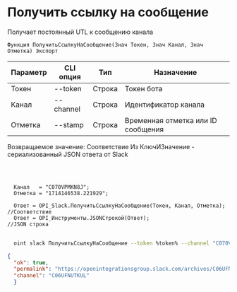 ﻿---
sidebar_position: 6
---

# Получить ссылку на сообщение
 Получает постоянный UTL к сообщению канала



`Функция ПолучитьСсылкуНаСообщение(Знач Токен, Знач Канал, Знач Отметка) Экспорт`

  | Параметр | CLI опция | Тип | Назначение |
  |-|-|-|-|
  | Токен | --token | Строка | Токен бота |
  | Канал | --channel | Строка | Идентификатор канала |
  | Отметка | --stamp | Строка | Временная отметка или ID сообщения |

  
  Возвращаемое значение:   Соответствие Из КлючИЗначение - сериализованный JSON ответа от Slack

<br/>




```bsl title="Пример кода"
  
  Канал   = "C070VPMKN8J";
  Отметка = "1714146538.221929";
  
  Ответ = OPI_Slack.ПолучитьСсылкуНаСообщение(Токен, Канал, Отметка); //Соответствие
  Ответ = OPI_Инструменты.JSONСтрокой(Ответ);                         //JSON строка
```
	


```sh title="Пример команды CLI"
    
  oint slack ПолучитьСсылкуНаСообщение --token %token% --channel "C070VPMKN8J" --stamp "1714146538.221929"

```

```json title="Результат"
{
  "ok": true,
  "permalink": "https://openintegrationsgroup.slack.com/archives/C06UFNUTKUL/p1714146538221929",
  "channel": "C06UFNUTKUL"
  }
```
